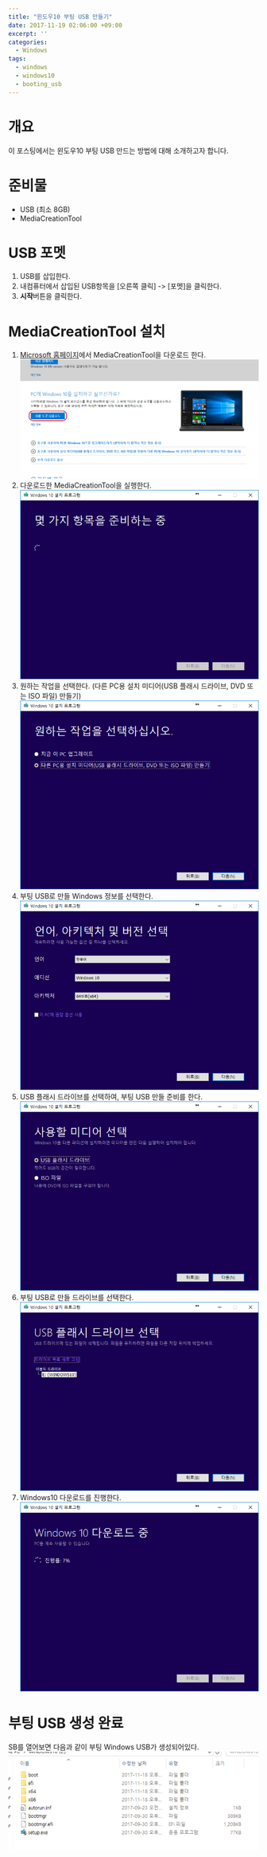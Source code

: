 ```yaml
---
title: "윈도우10 부팅 USB 만들기"
date: 2017-11-19 02:06:00 +09:00
excerpt: ''
categories:
  - Windows
tags:
  - windows
  - windows10
  - booting_usb
---
```


# 개요
이 포스팅에서는 윈도우10 부팅 USB 만드는 방법에 대해 소개하고자 합니다.

# 준비물
- USB (최소 8GB)
- MediaCreationTool

# USB 포멧
1. USB를 삽입한다.
2. 내컴퓨터에서 삽입된 USB항목을 [오른쪽 클릭] -> [포멧]을 클릭한다.
3. **시작**버튼을 클릭한다.

# MediaCreationTool 설치
1. [Microsoft 홈페이지](https://www.microsoft.com/ko-kr/software-download/windows10)에서 MediaCreationTool을 다운로드 한다.
![media-creation-tool-download](/assets/posts/2017-11-19/make-windows-booting-usb/media-creation-tool-download.png)
2. 다운로드한 MediaCreationTool을 실행한다.
![create-media-init](/assets/posts/2017-11-19/make-windows-booting-usb/create-media-init.png)
3. 원하는 작업을 선택한다.
(다른 PC용 설치 미디어(USB 플래시 드라이브, DVD 또는 ISO 파일) 만들기)
![create-media-choose-work](/assets/posts/2017-11-19/make-windows-booting-usb/create-media-choose-work.png)
4. 부팅 USB로 만들 Windows 정보를 선택한다.
![create-media-choose-version](/assets/posts/2017-11-19/make-windows-booting-usb/create-media-choose-version.png)
5. USB 플래시 드라이브를 선택하여, 부팅 USB 만들 준비를 한다.
![create-media-choose-media-type](/assets/posts/2017-11-19/make-windows-booting-usb/create-media-choose-media-type.png)
6. 부팅 USB로 만들 드라이브를 선택한다.
![create-media-choose-drive](/assets/posts/2017-11-19/make-windows-booting-usb/create-media-choose-drive.png)
7. Windows10 다운로드를 진행한다.
![create-media-install](/assets/posts/2017-11-19/make-windows-booting-usb/create-media-install.png)

# 부팅 USB 생성 완료
 SB를 열어보면 다음과 같이 부팅 Windows USB가 생성되어있다.
![booting-usb](/assets/posts/2017-11-19/make-windows-booting-usb/booting-usb.png)
